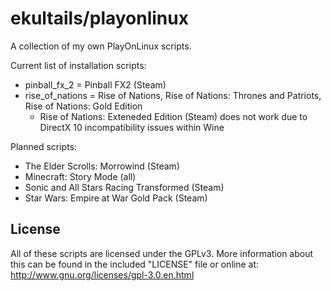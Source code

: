 # ekultails/playonlinux

A collection of my own PlayOnLinux scripts.

Current list of installation scripts:

* pinball_fx_2 = Pinball FX2 (Steam)
* rise_of_nations = Rise of Nations, Rise of Nations: Thrones and Patriots, Rise of Nations: Gold Edition 
    * Rise of Nations: Exteneded Edition (Steam) does not work due to DirectX 10 incompatibility issues within Wine   

Planned scripts:

* The Elder Scrolls: Morrowind (Steam)
* Minecraft: Story Mode (all)
* Sonic and All Stars Racing Transformed (Steam)
* Star Wars: Empire at War Gold Pack (Steam)

## License

All of these scripts are licensed under the GPLv3. More information about this can be found in the included "LICENSE" file or online at: http://www.gnu.org/licenses/gpl-3.0.en.html

